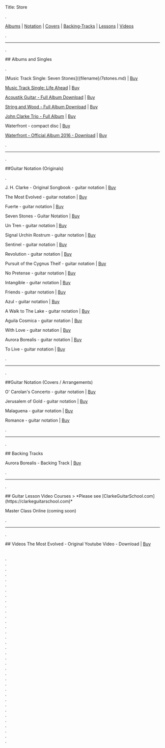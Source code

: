 Title: Store

.

<a href="#albums">Albums</a> |
<a href="#notation">Notation</a> |
<a href="#covers">Covers</a> |
<a href="#backing">Backing-Tracks</a> |
<a href="#lessons">Lessons</a> |
<a href="#videos">Videos</a>

.

***

.

<a id="albums">
## Albums and Singles

.

</a> 
[Music Track Single: Seven Stones]({filename}/7stones.md) | <a  href="https://gum.co/PzSUc?">Buy</a>

[Music Track Single: Life Ahead]({filename}/lifeahead.md) | <a  href="https://gum.co/niJXT">Buy</a>

[Acoustik Guitar - Full Album Download]({filename}/acoustikguitar.md) | <a  href="https://gum.co/nEAUq">Buy</a>

[String and Wood - Full Album Download]({filename}/stringwood.md) | <a  href="https://gum.co/eYOnN">Buy</a>

[John Clarke Trio - Full Album]({filename}/trio.md) | <a  href="https://gum.co/vhBqx">Buy</a>

Waterfront - compact disc | <a  href="https://gum.co/waterfront-cd">Buy</a>

[Waterfront - Official Album 2016 - Download]({filename}/waterfront.md) | <a  href="https://gum.co/waterfront">Buy</a>

.

***

.

<a id="notation">
##Guitar Notation (Originals)</a>

.

J. H. Clarke - Original Songbook - guitar notation | <a  href="https://gum.co/ABqtxe">Buy</a>

The Most Evolved - guitar notation | <a  href="https://gum.co/the-most-evolved-tabs">Buy</a>

Fuerte - guitar notation | <a  href="https://gum.co/fuerte-tab">Buy</a>

Seven Stones - Guitar Notation | <a  href="https://gum.co/7stones">Buy</a>

Un Tren - guitar notation | <a  href="https://gum.co/tren-tab">Buy</a>

Signal Urchin Rostrum - guitar notation | <a  href="https://gum.co/signal-tab">Buy</a>

Sentinel - guitar notation | <a  href="https://gum.co/sentinel-tab">Buy</a>

Revolution - guitar notation | <a  href="https://gum.co/revolution-tab">Buy</a>

Pursuit of the Cygnus Theif - guitar notation | <a  href="https://gum.co/pursuit-tab">Buy</a>

No Pretense - guitar notation | <a  href="https://gum.co/pretense-tab">Buy</a>

Intangible - guitar notation | <a  href="https://gum.co/intangible-tab">Buy</a>

Friends - guitar notation | <a  href="https://gum.co/friends-tab">Buy</a>

Azul -  guitar notation | <a  href="https://gum.co/azul-tab">Buy</a>

A Walk to The Lake - guitar notation | <a  href="https://gum.co/walk-tab">Buy</a>

Aguila Cosmica - guitar notation | <a  href="https://gum.co/
aguila-tab">Buy</a>

With Love - guitar notation | <a  href="https://gum.co/with-love-tab">Buy</a>

Aurora Borealis - guitar notation | <a  href="https://gum.co/aurora-tab">Buy</a>

To Live - guitar notation | <a  href="https://gum.co/to-live-tab">Buy</a>

.

---

.

<a id="covers">

##Guitar Notation (Covers / Arrangements)</a>
<!-- Beethoven's Moonlight Sonata 2nd movement - Tabs and Notation pdfs <a  href="https://gum.co/YdnB">Buy</a> -->
O' Carolan's Concerto - guitar notation | <a  href="https://gum.co/ocarolan-tab">Buy</a>

Jerusalem of Gold - guitar notation | <a  href="https://gum.co/jerusalem-tab">Buy</a>

Malaguena - guitar notation | <a  href="https://gum.co/malaguena-tab">Buy</a>

Romance - guitar notation | <a  href="https://gum.co/romance-tab">Buy</a>

.

***

.

<a id="backing">
## Backing Tracks</a>

Aurora Borealis - Backing Track | <a  href="https://gum.co/FUfzb">Buy</a>

.

***
.

<a id="lessons">
## Guitar Lesson Video Courses </a>
<!-- Full Membership <a  href="https://gum.co/QzLs">Buy</a> -->
> *Please see [ClarkeGuitarSchool.com](https://clarkeguitarschool.com)*

Master Class Online (coming soon)

<!-- Week 1 - Spanish / Classical Guitar for Beginners <a  href="https://gum.co/xmkxR">Buy</a>

How to play The Most Evolved - Guitar lesson video Course <a  href="https://gum.co/PgekY">Buy</a>

Guitar Lessons Video Package  <a  href="https://gum.co/DcVZ">Buy</a>

How to Play Tempestad (by J. Serrano) - Guitar Lessons Video Course <a  href="https://gum.co/SJpsh">Buy</a>

How to Play Sentinel-Libertad - Guitar Lesson Video Course <a  href="https://gum.co/SrJwG">Buy</a

6-19-19 Simple Compostion in E major with in video notation <a  href="https://gum.co/bVsR">Buy</a>

Mapping the Fretboard Guitar Lesson Course <a  href="https://gum.co/riHBp">Buy</a>

Blank Fretboard Chart - Large <a  href="https://gum.co/JJuHP">Buy</a> -->

.

***

.

<a id="videos">
## Videos</a>
The Most Evolved - Original Youtube Video - Download | <a  href="https://gum.co/tme-vid">Buy</a>

<br>.
<br>.
<br>.
<br>.
<br>.
<br>.
<br>.
<br>.
<br>.
<br>.
<br>.
<br>.
<br>.
<br>.
<br>.
<br>.
<br>.
<br>.
<br>.
<br>.
<br>.
<br>.
<br>.
<br>.
<br>.
<br>.
<br>.
<br>.
<br>.
<br>.
<br>.
<br>.
<br>.
<br>.
<br>.
<br>.